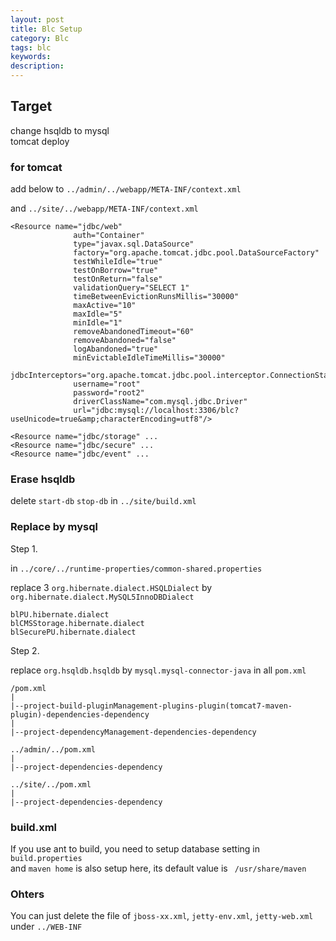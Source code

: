 ```yaml
---
layout: post
title: Blc Setup
category: Blc
tags: blc
keywords:
description:
---
```


## Target  
  
change hsqldb to mysql  
tomcat deploy  
  
### for tomcat  
  
add below to `../admin/../webapp/META-INF/context.xml`  
  
and `../site/../webapp/META-INF/context.xml`  
  
```
<Resource name="jdbc/web"
              auth="Container"
              type="javax.sql.DataSource"
              factory="org.apache.tomcat.jdbc.pool.DataSourceFactory"
              testWhileIdle="true"
              testOnBorrow="true"
              testOnReturn="false"
              validationQuery="SELECT 1"
              timeBetweenEvictionRunsMillis="30000"
              maxActive="10"
              maxIdle="5"
              minIdle="1"
              removeAbandonedTimeout="60"
              removeAbandoned="false"
              logAbandoned="true"
              minEvictableIdleTimeMillis="30000"
              jdbcInterceptors="org.apache.tomcat.jdbc.pool.interceptor.ConnectionState;org.apache.tomcat.jdbc.pool.interceptor.StatementFinalizer"
              username="root"
              password="root2"
              driverClassName="com.mysql.jdbc.Driver"
              url="jdbc:mysql://localhost:3306/blc?useUnicode=true&amp;characterEncoding=utf8"/>
  
<Resource name="jdbc/storage" ...
<Resource name="jdbc/secure" ...
<Resource name="jdbc/event" ...
```
  
### Erase hsqldb  
  
delete `start-db` `stop-db` in `../site/build.xml`  

### Replace by mysql  
  
Step 1.  
  
in `../core/../runtime-properties/common-shared.properties`  
  
replace 3 `org.hibernate.dialect.HSQLDialect` by `org.hibernate.dialect.MySQL5InnoDBDialect`  
  
```
blPU.hibernate.dialect  
blCMSStorage.hibernate.dialect  
blSecurePU.hibernate.dialect  
```
  
Step 2.  
  
replace `org.hsqldb.hsqldb` by `mysql.mysql-connector-java` in all `pom.xml`  
  
```
/pom.xml  
|  
|--project-build-pluginManagement-plugins-plugin(tomcat7-maven-plugin)-dependencies-dependency  
|  
|--project-dependencyManagement-dependencies-dependency  
  
../admin/../pom.xml  
|
|--project-dependencies-dependency  
  
../site/../pom.xml  
|
|--project-dependencies-dependency  
```
  
### build.xml  
  
If you use ant to build, you need to setup database setting in `build.properties`  
and `maven home` is also setup here, its default value is ` /usr/share/maven`  
  
### Ohters  
  
You can just delete the file of `jboss-xx.xml`, `jetty-env.xml`, `jetty-web.xml` under `../WEB-INF`  


